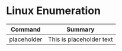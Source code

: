 # Linux Enumeration

| Command | Summary |
| ---------------------------- | ---------------------------- |
| placeholder | This is placeholder text |